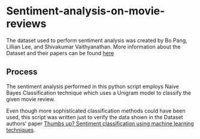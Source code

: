 # Sentiment-analysis-on-movie-reviews
The dataset used to perform sentiment analysis was created by Bo Pang, Lillian Lee, and Shivakumar Vaithyanathan. 
More information about the Dataset and their papers can be found [here](http://www.cs.cornell.edu/people/pabo/movie-review-data/)

## Process
The sentiment analysis performed in this python script employs Naive Bayes Classification technique which uses a Unigram model 
to classify the given movie review. 

Even though more sophisticated classification methods could have been used, this script was written just to verify the 
data shown in the Dataset authors' paper [Thumbs up? Sentiment classification using machine learning techniques](http://www.cs.cornell.edu/home/llee/papers/sentiment.pdf).
